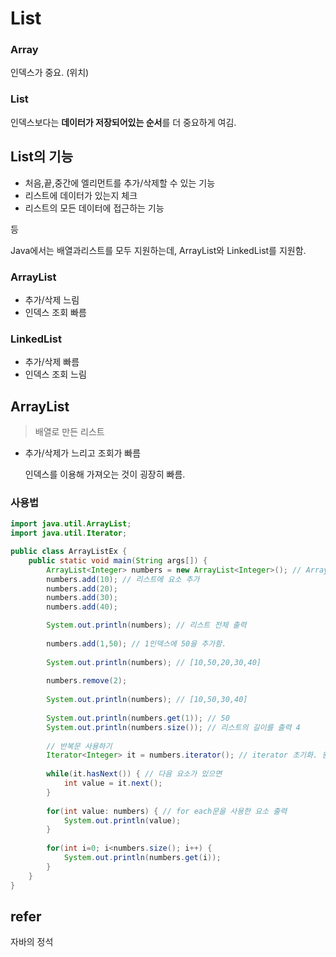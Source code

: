 # List

### Array

인덱스가 중요. (위치)

### List

인덱스보다는 <b>데이터가 저장되어있는 순서</b>를 더 중요하게 여김.



## List의 기능

- 처음,끝,중간에 엘리먼트를 추가/삭제할 수 있는 기능
- 리스트에 데이터가 있는지 체크
- 리스트의 모든 데이터에 접근하는 기능

등



Java에서는 배열과리스트를 모두 지원하는데, ArrayList와 LinkedList를 지원함.

### ArrayList

- 추가/삭제 느림
- 인덱스 조회 빠름

### LinkedList

- 추가/삭제 빠름
- 인덱스 조회 느림



## ArrayList

> 배열로 만든 리스트

- 추가/삭제가 느리고 조회가 빠름

  인덱스를 이용해 가져오는 것이 굉장히 빠름.

### 사용법

```java
import java.util.ArrayList;
import java.util.Iterator;

public class ArrayListEx {
	public static void main(String args[]) {
		ArrayList<Integer> numbers = new ArrayList<Integer>(); // ArrayList 객체 생성
		numbers.add(10); // 리스트에 요소 추가
		numbers.add(20);
		numbers.add(30);
		numbers.add(40); 

		System.out.println(numbers); // 리스트 전체 출력
		
		numbers.add(1,50); // 1인덱스에 50을 추가함.
		
		System.out.println(numbers); // [10,50,20,30,40]
		
		numbers.remove(2);
		
		System.out.println(numbers); // [10,50,30,40]
		
		System.out.println(numbers.get(1)); // 50
		System.out.println(numbers.size()); // 리스트의 길이를 출력 4
		
		// 반복문 사용하기
		Iterator<Integer> it = numbers.iterator(); // iterator 초기화. 원래 Iterator의 타입 object
	
		while(it.hasNext()) { // 다음 요소가 있으면
			int value = it.next();
		}
		
		for(int value: numbers) { // for each문을 사용한 요소 출력
			System.out.println(value);
		}
		
		for(int i=0; i<numbers.size(); i++) {
			System.out.println(numbers.get(i));
		}
	}
}
```



## refer

자바의 정석